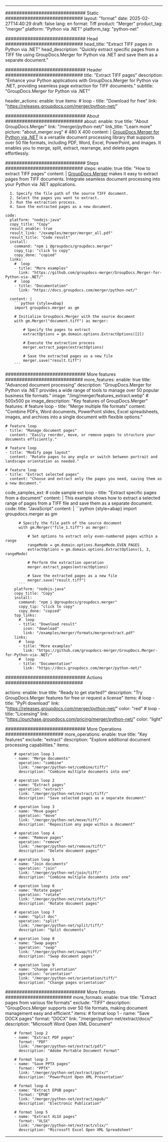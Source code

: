
---
############################# Static ############################
layout: "format"
date:  2025-02-27T14:40:29
draft: false
lang: en
format: Tiff
product: "Merger"
product_tag: "merger"
platform: "Python via .NET"
platform_tag: "python-net"

############################# Head ############################
head_title: "Extract TIFF pages in Python via .NET"
head_description: "Quickly extract specific pages from a TIFF file using GroupDocs.Merger for Python via .NET and save them as a separate document."

############################# Header ############################
title: "Extract TIFF pages" 
description: "Enhance your Python applications with GroupDocs.Merger for Python via .NET, providing seamless page extraction for TIFF documents."
subtitle: "GroupDocs.Merger for Python via .NET" 

header_actions:
  enable: true
  items:
    #  loop
    - title: "Download for free"
      link: "https://releases.groupdocs.com/merger/python-net/"
      
############################# About ############################
about:
    enable: true
    title: "About GroupDocs.Merger"
    link: "/merger/python-net/"
    link_title: "Learn more"
    picture: "about_merger.svg" # 480 X 400
    content: |
       [GroupDocs.Merger for Python via .NET](/merger/python-net/) is a versatile document processing library that supports over 50 file formats, including PDF, Word, Excel, PowerPoint, and images. It enables you to merge, split, extract, rearrange, and delete pages effortlessly.

############################# Steps ############################
steps:
    enable: true
    title: "How to extract TIFF pages"
    content: |
      [GroupDocs.Merger](/merger/python-net/) makes it easy to extract pages from TIFF documents. Integrate seamless document processing into your Python via .NET applications.
      
      1. Specify the file path of the source TIFF document.
      2. Select the pages you want to extract.
      3. Run the extraction process.
      4. Save the extracted pages as a new document.
   
    code:
      platform: "nodejs-java"
      copy_title: "Copy"
      result_enable: true
      result_link: "/examples/merger/merger_all.pdf"
      result_title: "Code result"
      install:
        command: "npm i @groupdocs/groupdocs.merger"
        copy_tip: "click to copy"
        copy_done: "copied"
      links:
        #  loop
        - title: "More examples"
          link: "https://github.com/groupdocs-merger/GroupDocs.Merger-for-Python-via-.NET/"
        #  loop
        - title: "Documentation"
          link: "https://docs.groupdocs.com/merger/python-net/"
          
      content: |
        ```python {style=abap}
        import groupdocs.merger as gm

        # Initialize GroupDocs.Merger with the source document
        with gm.Merger("document.tiff") as merger:
            
            # Specify the pages to extract
            extractOptions = gm.domain.options.ExtractOptions([2])

            # Execute the extraction process
            merger.extract_pages(extractOptions)

            # Save the extracted pages as a new file
            merger.save("result.tiff")
        ```            

############################# More features ############################
more_features:
  enable: true
  title: "Advanced document processing"
  description: "GroupDocs.Merger for Python via .NET provides a wide range of tools to manage over 50 popular business file formats."
  image: "/img/merger/features_extract.webp" # 500x500 px
  image_description: "Key features of GroupDocs.Merger"
  features:
    # feature loop
    - title: "Merge multiple file formats"
      content: "Combine PDFs, Word documents, PowerPoint slides, Excel spreadsheets, images, and archives into a single document with flexible options."

    # feature loop
    - title: "Manage document pages"
      content: "Easily reorder, move, or remove pages to structure your documents efficiently."

    # feature loop
    - title: "Modify page layout"
      content: "Rotate pages to any angle or switch between portrait and landscape orientation as needed."

    # feature loop
    - title: "Extract selected pages"
      content: "Choose and extract only the pages you need, saving them as a new document."
      
  code_samples_ext:
    # code sample ext loop
    - title: "Extract specific pages from a document"
      content: |
        This example shows how to extract a selected range of pages from a TIFF file and save them as a separate document.
      code:
        title: "JavaScript"
        content: |
          ```python {style=abap}
          import groupdocs.merger as gm
          
          # Specify the file path of the source document
          with gm.Merger("file_1.tiff") as merger:
            
              # Set options to extract only even-numbered pages within a range
              rangeMode = gm.domain.options.RangeMode.EVEN_PAGES
              extractOptions = gm.domain.options.ExtractOptions(1, 3, rangeMode)
          
              # Perform the extraction operation
              merger.extract_pages(extractOptions)

              # Save the extracted pages as a new file
              merger.save("result.tiff")
          ```
        platform: "nodejs-java"
        copy_title: "Copy"
        install:
          command: "npm i @groupdocs/groupdocs.merger"
          copy_tip: "click to copy"
          copy_done: "copied"
        top_links:
          #  loop
          - title: "Download result"
            icon: "download"
            link: "/examples/merger/formats/mergerextract.pdf"
        links:
          #  loop
          - title: "More examples"
            link: "https://github.com/groupdocs-merger/GroupDocs.Merger-for-Python-via-.NET/"
          #  loop
          - title: "Documentation"
            link: "https://docs.groupdocs.com/merger/python-net/"
            

            


############################# Actions ############################

actions:
  enable: true
  title: "Ready to get started?"
  description: "Try GroupDocs.Merger features for free or request a license"
  items:
    #  loop
    - title: "PyPi download"
      link: "https://releases.groupdocs.com/merger/python-net/"
      color: "red"
        #  loop
    - title: "Licensing"
      link: "https://purchase.groupdocs.com/pricing/merger/python-net/"
      color: "light"


############################# More Operations #####################
more_operations:
    enable: true
    title: "Key features"
    exclude: "extract"
    description: "Explore additional document processing capabilities."
    items: 
          
        # operation loop 1
        - name: "Merge documents"
          operation: "combine"
          link: "/merger/python-net/combine/tiff/"
          description: "Combine multiple documents into one"

        # operation loop 2
        - name: "Extract pages"
          operation: "extract"
          link: "/merger/python-net/extract/tiff/"
          description: "Save selected pages as a separate document"

        # operation loop 3
        - name: "Move pages"
          operation: "move"
          link: "/merger/python-net/move/tiff/"
          description: "Reposition any page within a document"

        # operation loop 4
        - name: "Remove pages"
          operation: "remove"
          link: "/merger/python-net/remove/tiff/"
          description: "Delete document pages"

        # operation loop 5
        - name: "Join documents"
          operation: "join"
          link: "/merger/python-net/join/tiff/"
          description: "Combine multiple documents into one"

        # operation loop 6
        - name: "Rotate pages"
          operation: "rotate"
          link: "/merger/python-net/rotate/tiff/"
          description: "Rotate document pages"

        # operation loop 7
        - name: "Split doc"
          operation: "split"
          link: "/merger/python-net/split/tiff/"
          description: "Split documents"

        # operation loop 8
        - name: "Swap pages"
          operation: "swap"
          link: "/merger/python-net/swap/tiff/"
          description: "Swap document pages"

        # operation loop 9
        - name: "Change orientation"
          operation: "orientation"
          link: "/merger/python-net/orientation/tiff/"
          description: "Change pages orientation"
          
        
          
############################# More Formats ########################
more_formats:
    enable: true
    title: "Extract pages from various file formats"
    exclude: "TIFF"
    description: "GroupDocs.Merger supports over 50 file formats, making document management easy and efficient."
    items: 
        # format loop 1
        - name: "Save DOCX pages"
          format: "DOCX"
          link: "/merger/python-net/extract/docx/"
          description: "Microsoft Word Open XML Document"
          
        # format loop 2
        - name: "Extract PDF pages"
          format: "PDF"
          link: "/merger/python-net/extract/pdf/"
          description: "Adobe Portable Document Format"
          
        # format loop 3
        - name: "Save PPTX pages"
          format: "PPTX"
          link: "/merger/python-net/extract/pptx/"
          description: "PowerPoint Open XML Presentation"

        # format loop 4
        - name: "Extract EPUB pages"
          format: "EPUB"
          link: "/merger/python-net/extract/epub/"
          description: "Electronic Publication"
          
        # format loop 5
        - name: "Extract XLSX pages"
          format: "XLSX"
          link: "/merger/python-net/extract/xlsx/"
          description: "Microsoft Excel Open XML Spreadsheet"
  

---